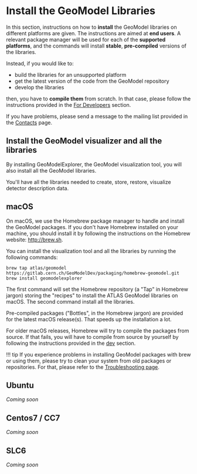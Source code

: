# Install the GeoModel Libraries

In this section, instructions on how to **install** the GeoModel libraries on different platforms are given. The instructions are aimed at **end users**. A relevant package manager will be used for each of the **supported platforms**, and the commands will install **stable**, **pre-compiled** versions of the libraries.

Instead, if you would like to:

- build the libraries for an unsupported platform
- get the latest version of the code from the GeoModel repository
- develop the libraries

then, you have to **compile them** from scratch. In that case, please follow the instructions provided in the [For Developers](../dev/index.md) section.

If you have problems, please send a message to the mailing list provided in the [Contacts](../contacts.md) page.


## Install the GeoModel visualizer and all the libraries

By installing GeoModelExplorer, the GeoModel visualization tool, you will also install all the GeoModel libraries.

You'll have all the libraries needed to create, store, restore, visualize detector description data.

## macOS

On macOS, we use the Homebrew package manager to handle and install the GeoModel packages. If you don't have Homebrew installed on your machine, you should install it by following the instructions on the Homebrew website: <http://brew.sh>.

You can install the visualization tool and all the libraries by running the following commands:

```
brew tap atlas/geomodel https://gitlab.cern.ch/GeoModelDev/packaging/homebrew-geomodel.git
brew install geomodelexplorer
```

The first command will set the Homebrew repository (a "Tap" in Homebrew jargon) storing the "recipes" to install the ATLAS GeoModel libraries on macOS. The second command install all the libraries.

Pre-compiled packages ("Bottles", in the Homebrew jargon) are provided for the latest macOS release(s). That speeds up the installation a lot.

For older macOS releases, Homebrew will try to compile the packages from source. If that fails, you will have to compile from source by yourself by following the instructions provided in the [dev](/dev/index.md) section.

!!! tip
    If you experience problems in installing GeoModel packages with brew or using them, please try to clean your system from old packages or repositories. For that, please refer to the [Troubleshooting page](dev/troubleshooting.md).

## Ubuntu

_Coming soon_

## Centos7 / CC7

_Coming soon_

## SLC6

_Coming soon_
